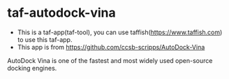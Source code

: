 # taf-autodock-vina

- This is a taf-app(taf-tool), you can use taffish(https://www.taffish.com) to use this taf-app.
- This app is from https://github.com/ccsb-scripps/AutoDock-Vina

AutoDock Vina is one of the fastest and most widely used open-source docking engines.
